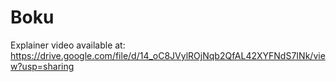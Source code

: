 # Boku

Explainer video available at:
https://drive.google.com/file/d/14_oC8JVylROjNqb2QfAL42XYFNdS7INk/view?usp=sharing
